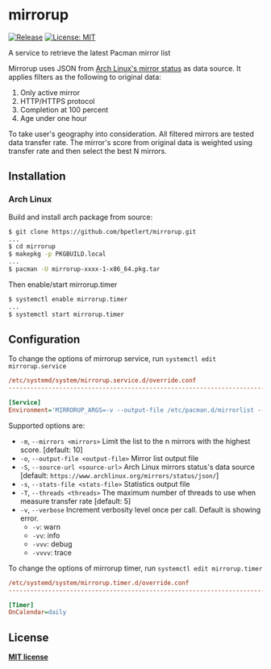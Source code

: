 # mirrorup

[![Release](https://img.shields.io/github/v/tag/bpetlert/mirrorup?include_prereleases&label=release&style=flat-square)](https://github.com/bpetlert/mirrorup/releases/latest)
[![License:
MIT](https://img.shields.io/github/license/bpetlert/mirrorup?style=flat-square)](./LICENSE)

A service to retrieve the latest Pacman mirror list

Mirrorup uses JSON from [Arch Linux's mirror
status](https://www.archlinux.org/mirrors/status/) as data source. It
applies filters as the following to original data:

1.  Only active mirror
2.  HTTP/HTTPS protocol
3.  Completion at 100 percent
4.  Age under one hour

To take user's geography into consideration. All filtered mirrors are
tested data transfer rate. The mirror's score from original data is
weighted using transfer rate and then select the best N mirrors.

## Installation

### Arch Linux

Build and install arch package from source:

``` bash
$ git clone https://github.com/bpetlert/mirrorup.git
...
$ cd mirrorup
$ makepkg -p PKGBUILD.local
...
$ pacman -U mirrorup-xxxx-1-x86_64.pkg.tar
```

Then enable/start mirrorup.timer

``` bash
$ systemctl enable mirrorup.timer
...
$ systemctl start mirrorup.timer
```

## Configuration

To change the options of mirrorup service, run `systemctl edit
mirrorup.service`

``` ini
/etc/systemd/system/mirrorup.service.d/override.conf
-------------------------------------------------------------------------

[Service]
Environment='MIRRORUP_ARGS=-v --output-file /etc/pacman.d/mirrorlist --threads 20'
```

Supported options are:

  - `-m`, `--mirrors <mirrors>` Limit the list to the n mirrors with the
    highest score. \[default: 10\]
  - `-o`, `--output-file <output-file>` Mirror list output file
  - `-S`, `--source-url <source-url>` Arch Linux mirrors status's data
    source \[default: `https://www.archlinux.org/mirrors/status/json/`\]
  - `-s`, `--stats-file <stats-file>` Statistics output file
  - `-T`, `--threads <threads>` The maximum number of threads to use
    when measure transfer rate \[default: 5\]
  - `-v`, `--verbose` Increment verbosity level once per call. Default
    is showing error.
      - `-v`: warn
      - `-vv`: info
      - `-vvv`: debug
      - `-vvvv`: trace

To change the options of mirrorup timer, run `systemctl edit
mirrorup.timer`

``` ini
/etc/systemd/system/mirrorup.timer.d/override.conf
-------------------------------------------------------------------------

[Timer]
OnCalendar=daily
```

## License

**[MIT license](./LICENSE)**
